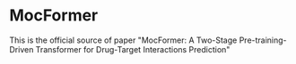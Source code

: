 # MocFormer
This is the official source of paper "MocFormer: A Two-Stage Pre-training-Driven Transformer for Drug-Target Interactions Prediction"
